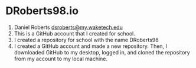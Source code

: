 # DRoberts98.io

1) Daniel Roberts dsroberts@my.waketech.edu
2) This is a GitHub account that I created for school.
3) I created a repository for school with the name DRoberts98
4) I created a GitHub account and made a new repository. Then, I downloaded GitHub to my desktop, logged in, and cloned the repository from my account to my local machine.